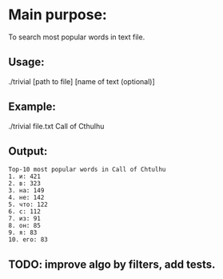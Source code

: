 # Main purpose:
To search most popular words in text file.
## Usage:
./trivial [path to file] [name of text (optional)]
## Example:
./trivial file.txt Call of Cthulhu
## Output:
```
Top-10 most popular words in Call of Chtulhu
1. и: 421
2. в: 323
3. на: 149
4. не: 142
5. что: 122
6. с: 112
7. из: 91
8. он: 85
9. я: 83
10. его: 83
```

## TODO: improve algo by filters, add tests.